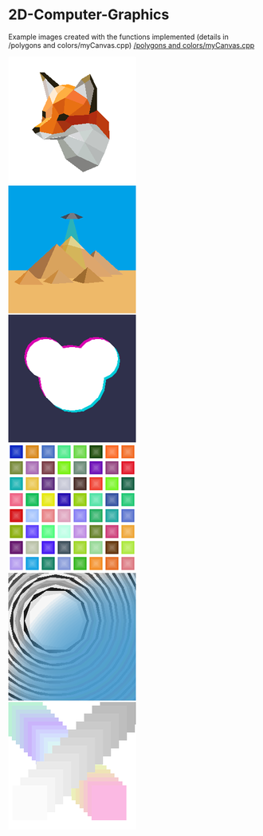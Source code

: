 # 2D-Computer-Graphics
Example images created with the functions implemented (details in /polygons and colors/myCanvas.cpp)
[/polygons and colors/myCanvas.cpp]([https://www.google.com](https://github.com/Kowynsong/2D-Computer-Graphics/blob/main/polygons%20and%20colors/myCanvas.cpp))

![alt text](https://github.com/Kowynsong/2D-Computer-Graphics/blob/main/examples/3.png?raw=true)
![alt text](https://github.com/Kowynsong/2D-Computer-Graphics/blob/main/examples/1.png?raw=true)
![alt text](https://github.com/Kowynsong/2D-Computer-Graphics/blob/main/examples/2.png?raw=true)
![alt text](https://github.com/Kowynsong/2D-Computer-Graphics/blob/main/examples/15.png?raw=true)
![alt text](https://github.com/Kowynsong/2D-Computer-Graphics/blob/main/examples/12.png?raw=true)
![alt text](https://github.com/Kowynsong/2D-Computer-Graphics/blob/main/examples/16.png?raw=true)

